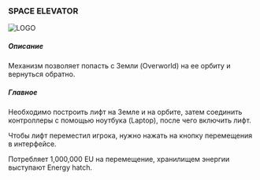 ### SPACE ELEVATOR

![LOGO](https://cdn.discordapp.com/attachments/916288528546144256/939513076540137512/elevator.png)

##### Описание

Механизм позволяет попасть с Земли (Overworld) на ее орбиту и вернуться обратно. 

##### Главное

Необходимо построить лифт на Земле и на орбите, затем соединить контроллеры с помощью ноутбука (Laptop), после чего включить лифт.

Чтобы лифт переместил игрока, нужно нажать на кнопку перемещения в интерфейсе.

Потребляет 1,000,000 EU на перемещение, хранилищем энергии выступают Energy hatch.
